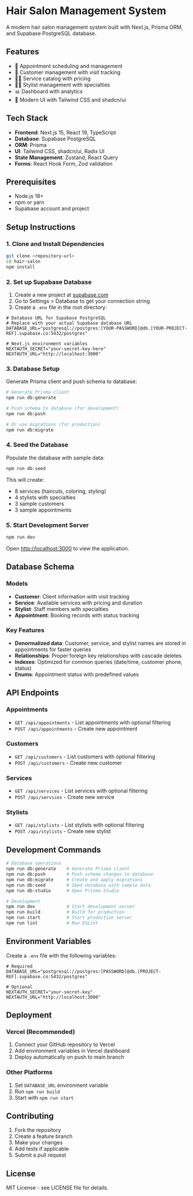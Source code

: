 # Hair Salon Management System

A modern hair salon management system built with Next.js, Prisma ORM, and Supabase PostgreSQL database.

## Features

- 📅 Appointment scheduling and management
- 👥 Customer management with visit tracking
- 💇‍♀️ Service catalog with pricing
- 👨‍🎨 Stylist management with specialties
- 📊 Dashboard with analytics
- 🎨 Modern UI with Tailwind CSS and shadcn/ui

## Tech Stack

- **Frontend**: Next.js 15, React 19, TypeScript
- **Database**: Supabase PostgreSQL
- **ORM**: Prisma
- **UI**: Tailwind CSS, shadcn/ui, Radix UI
- **State Management**: Zustand, React Query
- **Forms**: React Hook Form, Zod validation

## Prerequisites

- Node.js 18+ 
- npm or yarn
- Supabase account and project

## Setup Instructions

### 1. Clone and Install Dependencies

```bash
git clone <repository-url>
cd hair-salon
npm install
```

### 2. Set up Supabase Database

1. Create a new project at [supabase.com](https://supabase.com)
2. Go to Settings > Database to get your connection string
3. Create a `.env` file in the root directory:

```env
# Database URL for Supabase PostgreSQL
# Replace with your actual Supabase database URL
DATABASE_URL="postgresql://postgres:[YOUR-PASSWORD]@db.[YOUR-PROJECT-REF].supabase.co:5432/postgres"

# Next.js environment variables
NEXTAUTH_SECRET="your-secret-key-here"
NEXTAUTH_URL="http://localhost:3000"
```

### 3. Database Setup

Generate Prisma client and push schema to database:

```bash
# Generate Prisma client
npm run db:generate

# Push schema to database (for development)
npm run db:push

# Or use migrations (for production)
npm run db:migrate
```

### 4. Seed the Database

Populate the database with sample data:

```bash
npm run db:seed
```

This will create:
- 8 services (haircuts, coloring, styling)
- 4 stylists with specialties
- 3 sample customers
- 3 sample appointments

### 5. Start Development Server

```bash
npm run dev
```

Open [http://localhost:3000](http://localhost:3000) to view the application.

## Database Schema

### Models

- **Customer**: Client information with visit tracking
- **Service**: Available services with pricing and duration
- **Stylist**: Staff members with specialties
- **Appointment**: Booking records with status tracking

### Key Features

- **Denormalized data**: Customer, service, and stylist names are stored in appointments for faster queries
- **Relationships**: Proper foreign key relationships with cascade deletes
- **Indexes**: Optimized for common queries (date/time, customer phone, status)
- **Enums**: Appointment status with predefined values

## API Endpoints

### Appointments
- `GET /api/appointments` - List appointments with optional filtering
- `POST /api/appointments` - Create new appointment

### Customers
- `GET /api/customers` - List customers with optional filtering
- `POST /api/customers` - Create new customer

### Services
- `GET /api/services` - List services with optional filtering
- `POST /api/services` - Create new service

### Stylists
- `GET /api/stylists` - List stylists with optional filtering
- `POST /api/stylists` - Create new stylist

## Development Commands

```bash
# Database operations
npm run db:generate    # Generate Prisma client
npm run db:push        # Push schema changes to database
npm run db:migrate     # Create and apply migrations
npm run db:seed        # Seed database with sample data
npm run db:studio      # Open Prisma Studio

# Development
npm run dev            # Start development server
npm run build          # Build for production
npm run start          # Start production server
npm run lint           # Run ESLint
```

## Environment Variables

Create a `.env` file with the following variables:

```env
# Required
DATABASE_URL="postgresql://postgres:[PASSWORD]@db.[PROJECT-REF].supabase.co:5432/postgres"

# Optional
NEXTAUTH_SECRET="your-secret-key"
NEXTAUTH_URL="http://localhost:3000"
```

## Deployment

### Vercel (Recommended)

1. Connect your GitHub repository to Vercel
2. Add environment variables in Vercel dashboard
3. Deploy automatically on push to main branch

### Other Platforms

1. Set `DATABASE_URL` environment variable
2. Run `npm run build`
3. Start with `npm run start`

## Contributing

1. Fork the repository
2. Create a feature branch
3. Make your changes
4. Add tests if applicable
5. Submit a pull request

## License

MIT License - see LICENSE file for details.